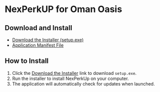 # NexPerkUP for Oman Oasis

## Download and Install

- [Download the Installer (setup.exe)](https://arunmadhav05.github.io/NexPerkUp/setup.exe)
- [Application Manifest File](https://arunmadhav05.github.io/NexPerkUp/NexPerkUp.application)

## How to Install
1. Click the [Download the Installer](https://arunmadhav05.github.io/NexPerkUp/setup.exe) link to download `setup.exe`.
2. Run the installer to install NexPerkUp on your computer.
3. The application will automatically check for updates when launched.
